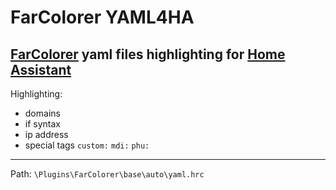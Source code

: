 # FarColorer YAML4HA
[FarColorer](https://github.com/colorer/FarColorer) yaml files highlighting for [Home Assistant](https://www.home-assistant.io)
---
Highlighting:
- domains
- if syntax
- ip address
- special tags `custom:` `mdi:` `phu:`
---
Path: `\Plugins\FarColorer\base\auto\yaml.hrc`
